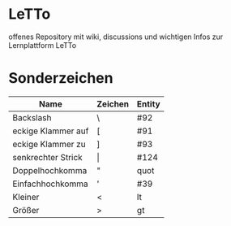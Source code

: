 # LeTTo
offenes Repository mit wiki, discussions und wichtigen Infos zur Lernplattform LeTTo


# Sonderzeichen
| Name               | Zeichen | Entity |
|--------------------|---------|--------|
| Backslash          | &#92;   | #92    |
| eckige Klammer auf | &#91;   | #91    |
| eckige Klammer zu  | &#93;   | #93    |
| senkrechter Strick | &#124;  | #124   |
| Doppelhochkomma    | &quot;  | quot   |
| Einfachhochkomma   | &#39;   | #39    |
| Kleiner            | &lt;    | lt     |
| Größer             | &gt;    | gt     |
